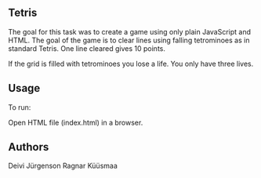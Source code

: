 ## Tetris

The goal for this task was to create a game using only plain JavaScript and HTML. The goal of the game is to clear lines using falling tetrominoes as in standard Tetris. One line cleared gives 10 points. 

If the grid is filled with tetrominoes you lose a life. You only have three lives.

## Usage

To run: 

Open HTML file (index.html) in a browser.

## Authors

Deivi Jürgenson
Ragnar Küüsmaa